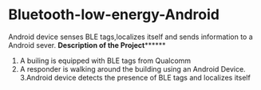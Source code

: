 # Bluetooth-low-energy-Android
Android device senses BLE tags,localizes itself and sends information to a Android sever. 
************Description of the Project******************
1. A builing is equipped with BLE tags from Qualcomm
2. A responder is walking around the building using an Android Device.
3.Android device detects the presence of BLE tags and localizes itself 
